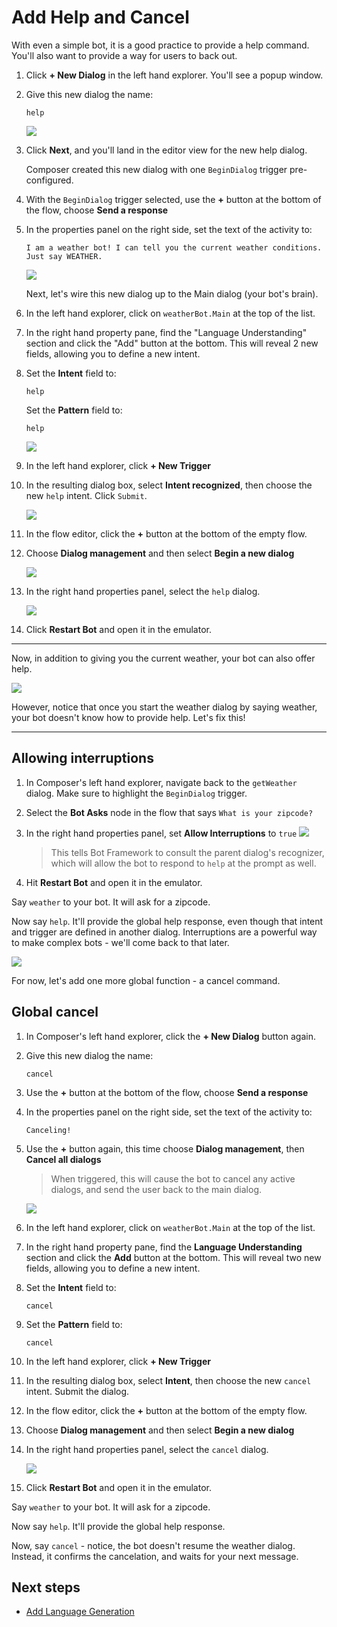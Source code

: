 # Add Help and Cancel

With even a simple bot, it is a good practice to provide a help command. You'll also want to provide a way for users to back out. 

1. Click **+ New Dialog** in the left hand explorer. You'll see a popup window.
2. Give this new dialog the name:

      `help`

   ![](../media/tutorial-weatherbot/04/help-dialog.png)

3. Click **Next**, and you'll land in the editor view for the new help dialog. 

   <a name="create-begin-dialog-trigger"></a>

   Composer created this new dialog with one `BeginDialog` trigger pre-configured. 

4. With the `BeginDialog` trigger selected, use the **+** button at the bottom of the flow, choose **Send a response**
5. In the properties panel on the right side, set the text of the activity to:

      `I am a weather bot! I can tell you the current weather conditions. Just say WEATHER.`

   ![](../media/tutorial-weatherbot/04/help.png)

   Next, let's wire this new dialog up to the Main dialog (your bot's brain).

6. In the left hand explorer, click on `weatherBot.Main` at the top of the list.
7. In the right hand property pane, find the "Language Understanding" section and click the "Add" button at the bottom. This will reveal 2 new fields, allowing you to define a new intent.
8. Set the **Intent** field to:

      `help`

      Set the **Pattern** field to: 

      `help`

      ![](../media/tutorial-weatherbot/04/help-intent.png)

9. In the left hand explorer, click **+ New Trigger**
10. In the resulting dialog box, select **Intent recognized**, then choose the new `help` intent. Click `Submit`.

     ![](../media/tutorial-weatherbot/04/intent-trigger-help.png) 

11. In the flow editor, click the **+** button at the bottom of the empty flow. 
12. Choose **Dialog management** and then select **Begin a new dialog**

      ![](../media/tutorial-weatherbot/04/begin-new-dialog.png)

13. In the right hand properties panel, select the `help` dialog.

      ![](../media/tutorial-weatherbot/04/help-props.png)

14. Click **Restart Bot** and open it in the emulator.

----

Now, in addition to giving you the current weather, your bot can also offer help.

![](../media/tutorial-weatherbot/04/basic-help.gif)

However, notice that once you start the weather dialog by saying weather, your bot doesn't know how to provide help. Let's fix this!


---

## Allowing interruptions

1. In Composer's left hand explorer, navigate back to the `getWeather` dialog. Make sure to highlight the `BeginDialog` trigger.
2. Select the **Bot Asks** node in the flow that says `What is your zipcode?`
3. In the right hand properties panel, set **Allow Interruptions** to `true`
   ![](../media/tutorial-weatherbot/04/interrupts.png)

   > This tells Bot Framework to consult the parent dialog's recognizer, which will allow the bot to respond to `help` at the prompt as well.

4. Hit **Restart Bot** and open it in the emulator.

Say `weather` to your bot.  It will ask for a zipcode.

Now say `help`. It'll provide the global help response, even though that intent and trigger are defined in another dialog. Interruptions are a powerful way to make complex bots - we'll come back to that later.

![](../media/tutorial-weatherbot/04/better-help.gif)

For now, let's add one more global function - a cancel command.


## Global cancel

1. In Composer's left hand explorer, click the **+ New Dialog** button again. 
2. Give this new dialog the name:

      `cancel`

3. Use the **+** button at the bottom of the flow, choose **Send a response**
4. In the properties panel on the right side, set the text of the activity to:

      `Canceling!`

5. Use the **+** button again, this time choose **Dialog management**, then **Cancel all dialogs**

      > When triggered, this will cause the bot to cancel any active dialogs, and send the user back to the main dialog.

      ![](../media/tutorial-weatherbot/04/cancel-flow.png) 

6. In the left hand explorer, click on `weatherBot.Main` at the top of the list.
7. In the right hand property pane, find the **Language Understanding** section and click the **Add** button at the bottom. This will reveal two new fields, allowing you to define a new intent.
8. Set the **Intent** field to:

      `cancel`

9. Set the **Pattern** field to:

      `cancel`

10. In the left hand explorer, click **+ New Trigger**
11. In the resulting dialog box, select **Intent**, then choose the new `cancel` intent. Submit the dialog.
12. In the flow editor, click the **+** button at the bottom of the empty flow.
13. Choose **Dialog management** and then select **Begin a new dialog**
14. In the right hand properties panel, select the `cancel` dialog.

      ![](../media/tutorial-weatherbot/04/cancel-trigger.png) 

15. Click **Restart Bot** and open it in the emulator.

Say `weather` to your bot.  It will ask for a zipcode.

Now say `help`. It'll provide the global help response.

Now, say `cancel` - notice, the bot doesn't resume the weather dialog. Instead, it confirms the cancelation, and waits for your next message.


## Next steps
- [Add Language Generation](./bot-tutorial-lg.md)
